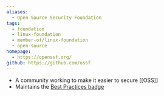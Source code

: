 ```yaml
---
aliases:
  - Open Source Security Foundation
tags:
  - foundation
  - linux-foundation
  - member-of/linux-foundation
  - open-source
homepage:
  - https://openssf.org/
github: https://github.com/ossf
---
```

- A community working to make it easier to secure [[OSS]]
- Maintains the [Best Practices badge](https://www.bestpractices.dev/en)